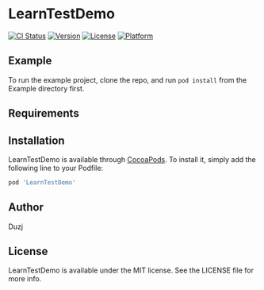 # LearnTestDemo

[![CI Status](https://img.shields.io/travis/Duzj/LearnTestDemo.svg?style=flat)](https://travis-ci.org/Duzj/LearnTestDemo)
[![Version](https://img.shields.io/cocoapods/v/LearnTestDemo.svg?style=flat)](https://cocoapods.org/pods/LearnTestDemo)
[![License](https://img.shields.io/cocoapods/l/LearnTestDemo.svg?style=flat)](https://cocoapods.org/pods/LearnTestDemo)
[![Platform](https://img.shields.io/cocoapods/p/LearnTestDemo.svg?style=flat)](https://cocoapods.org/pods/LearnTestDemo)

## Example

To run the example project, clone the repo, and run `pod install` from the Example directory first.

## Requirements

## Installation

LearnTestDemo is available through [CocoaPods](https://cocoapods.org). To install
it, simply add the following line to your Podfile:

```ruby
pod 'LearnTestDemo'
```

## Author

Duzj

## License

LearnTestDemo is available under the MIT license. See the LICENSE file for more info.
